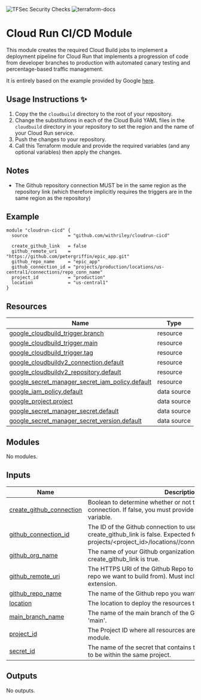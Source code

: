 ![TFSec Security Checks](https://github.com/withriley/template-terraform-module/actions/workflows/main.yml/badge.svg)
![terraform-docs](https://github.com/withriley/template-terraform-module/actions/workflows/terraform-docs.yml/badge.svg)

# Cloud Run CI/CD Module

This module creates the required Cloud Build jobs to implement a deployment pipeline for Cloud Run that implements a progression of code from developer branches to production with automated canary testing and percentage-based traffic management.

It is entirely based on the example provided by Google [here](https://cloud.google.com/architecture/implementing-cloud-run-canary-deployments-git-branches-cloud-build).

## Usage Instructions :sparkles:

1. Copy the the `cloudbuild` directory to the root of your repository.
2. Change the substitutions in each of the Cloud Build YAML files in the `cloudbuild` directory in your repository to set the region and the name of your Cloud Run service.
3. Push the changes to your repository.
4. Call this Terraform module and provide the required variables (and any optional variables) then apply the changes.

## Notes

- The Github repository connection MUST be in the same region as the repository link (which therefore implicitly requires the triggers are in the same region as the repository)

<!-- BEGIN_TF_DOCS -->


## Example

```hcl
module "cloudrun-cicd" {
  source               = "github.com/withriley/cloudrun-cicd"

  create_github_link   = false
  github_remote_uri    = "https://github.com/petergriffin/epic_app.git"
  github_repo_name     = "epic_app"
  github_connection_id = "projects/production/locations/us-central1/connections/repo_conn_name"
  project_id           = "production"
  location             = "us-central1"
}
```

## Resources

| Name | Type |
|------|------|
| [google_cloudbuild_trigger.branch](https://registry.terraform.io/providers/hashicorp/google/latest/docs/resources/cloudbuild_trigger) | resource |
| [google_cloudbuild_trigger.main](https://registry.terraform.io/providers/hashicorp/google/latest/docs/resources/cloudbuild_trigger) | resource |
| [google_cloudbuild_trigger.tag](https://registry.terraform.io/providers/hashicorp/google/latest/docs/resources/cloudbuild_trigger) | resource |
| [google_cloudbuildv2_connection.default](https://registry.terraform.io/providers/hashicorp/google/latest/docs/resources/cloudbuildv2_connection) | resource |
| [google_cloudbuildv2_repository.default](https://registry.terraform.io/providers/hashicorp/google/latest/docs/resources/cloudbuildv2_repository) | resource |
| [google_secret_manager_secret_iam_policy.default](https://registry.terraform.io/providers/hashicorp/google/latest/docs/resources/secret_manager_secret_iam_policy) | resource |
| [google_iam_policy.default](https://registry.terraform.io/providers/hashicorp/google/latest/docs/data-sources/iam_policy) | data source |
| [google_project.project](https://registry.terraform.io/providers/hashicorp/google/latest/docs/data-sources/project) | data source |
| [google_secret_manager_secret.default](https://registry.terraform.io/providers/hashicorp/google/latest/docs/data-sources/secret_manager_secret) | data source |
| [google_secret_manager_secret_version.default](https://registry.terraform.io/providers/hashicorp/google/latest/docs/data-sources/secret_manager_secret_version) | data source |

## Modules

No modules.

## Inputs

| Name | Description | Type | Default | Required |
|------|-------------|------|---------|:--------:|
| <a name="input_create_github_connection"></a> [create\_github\_connection](#input\_create\_github\_connection) | Boolean to determine whether or not to create a new Github connection. If false, you must provide the github\_connection\_id variable. | `bool` | `false` | no |
| <a name="input_github_connection_id"></a> [github\_connection\_id](#input\_github\_connection\_id) | The ID of the Github connection to use. Required only when create\_github\_link is false. Expected format: projects/<project\_id>/locations/<region>/connections/<connection\_name> | `string` | `null` | no |
| <a name="input_github_org_name"></a> [github\_org\_name](#input\_github\_org\_name) | The name of your Github organization/user. Required only when create\_github\_link is true. | `string` | `null` | no |
| <a name="input_github_remote_uri"></a> [github\_remote\_uri](#input\_github\_remote\_uri) | The HTTPS URI of the Github Repo to link to Cloud Build (ie. the repo we want to build from). Must include the protocol and .git extension. | `string` | n/a | yes |
| <a name="input_github_repo_name"></a> [github\_repo\_name](#input\_github\_repo\_name) | The name of the Github repo you want to link to Cloud Build. | `string` | n/a | yes |
| <a name="input_location"></a> [location](#input\_location) | The location to deploy the resources to. | `string` | n/a | yes |
| <a name="input_main_branch_name"></a> [main\_branch\_name](#input\_main\_branch\_name) | The name of the main branch of the Github repo. Defaults to 'main'. | `string` | `"main"` | no |
| <a name="input_project_id"></a> [project\_id](#input\_project\_id) | The Project ID where all resources are to be created by this module. | `string` | n/a | yes |
| <a name="input_secret_id"></a> [secret\_id](#input\_secret\_id) | The name of the secret that contains the Github token. Assumed to be within the same project. | `string` | `null` | no |

## Outputs

No outputs.
<!-- END_TF_DOCS -->
